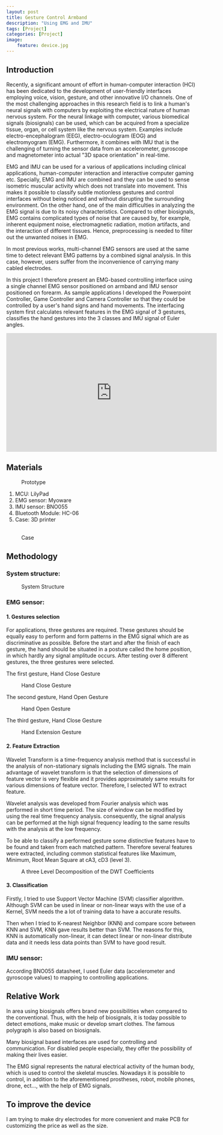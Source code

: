 ```yaml
---
layout: post
title: Gesture Control Armband
description: "Using EMG and IMU"
tags: [Project]
categories: [Project]
image:
    feature: device.jpg
---
```


## Introduction

Recently, a significant amount of effort in human-computer interaction (HCI) has been dedicated to the development of user-friendly interfaces employing voice, vision, gesture, and other innovative I/O channels. One of the most challenging approaches in this research field is to link a human's neural signals with computers by exploiting the electrical nature of human nervous system. For the neural linkage with computer, various biomedical signals (biosignals) can be used, which can be acquired from a specialize tissue, organ, or cell system like the nervous system. Examples include electro-encephalogram (EEG), electro-oculogram (EOG) and electromyogram (EMG). Furthermore, it combines with IMU that is the challenging of turning the sensor data from an accelerometer, gyroscope and magnetometer into actual "3D space orientation" in real-time.

EMG and IMU can be used for a various of applications including clinical applications, human-computer interaction and interactive computer gaming etc. Specially, EMG and IMU are combined and they can be used to sense isometric muscular activity which does not translate into movement. This makes it possible to classify subtle motionless gestures and control interfaces without being noticed and without disrupting the surrounding environment. On the other hand, one of the main difficulties in analyzing the EMG signal is due to its noisy characteristics. Compared to other biosignals, EMG contains complicated types of noise that are caused by, for example, inherent equipment noise, electromagnetic radiation, motion artifacts, and the interaction of different tissues. Hence, preprocessing is needed to filter out the unwanted noises in EMG.

In most previous works, multi-channel EMG sensors are used at the same time to detect relevant EMG patterns by a combined signal analysis. In this case, however, users suffer from the inconvenience of carrying many cabled electrodes.

In this project I therefore present an EMG-based controlling interface using a single channel EMG sensor positioned on armband and IMU sensor positioned on forearm. As sample applications I developed the Powerpoint Controller, Game Controller and Camera Controller so that they could be controlled by a user's hand signs and hand movements. The interfacing system first calculates relevant features in the EMG signal of 3 gestures, classifies the hand gestures into the 3 classes and IMU signal of Euler angles.

<iframe width="560" height="315" src="https://www.youtube.com/embed/PC6AopXy3LM" frameborder="0"></iframe>

## Materials
<figure class="half center">
	<img src="/images/EMG_IMU_Project/prototype.jpg" alt="">
	<figcaption>Prototype</figcaption>
</figure>


1. MCU: LilyPad
2. EMG sensor: Myoware
3. IMU sensor: BNO055
4. Bluetooth Module: HC-06
5. Case: 3D printer

<figure class="half center">
	<img src="/images/EMG_IMU_Project/case1.png" alt="">
	<img src="/images/EMG_IMU_Project/case2.png" alt="">
	<figcaption>Case</figcaption>
</figure>

## Methodology

### System structure:
<figure class="half center">
	<img src="/images/EMG_IMU_Project/structure.JPG" alt="">
	<figcaption>System Structure</figcaption>
</figure>

### EMG sensor:

#### 1. Gestures selection
For applications, three gestures are required. These gestures should be equally easy to perform and form patterns in the EMG signal which are as discriminative as possible. Before the start and after the finish of each gesture, the hand should be situated in a posture called the home position, in which hardly any signal amplitude occurs. After testing over 8 different gestures, the three gestures were selected.

The first gesture, Hand Close Gesture
<figure class="half center">
	<img src="/images/EMG_IMU_Project/close.png" alt="">
	<figcaption>Hand Close Gesture</figcaption>
</figure>


The second gesture, Hand Open Gesture
<figure class="half center">
	<img src="/images/EMG_IMU_Project/open.png" alt="">
	<figcaption>Hand Open Gesture</figcaption>
</figure>


The third gesture, Hand Close Gesture
<figure class="half center">
	<img src="/images/EMG_IMU_Project/extension.png" alt="">
	<figcaption>Hand Extension Gesture</figcaption>
</figure>

#### 2. Feature Extraction
Wavelet Transform is a time-frequency analysis method that is successful in the analysis of non-stationary signals including the EMG signals. The main advantage of wavelet transform is that  the selection of dimensions of feature vector is very flexible and it provides approximately same results for various dimensions of feature vector. Therefore, I selected WT to extract feature.

Wavelet analysis was developed from Fourier analysis which was performed in short time period. The size of window can be modified by using the real time frequency analysis. consequently, the signal analysis can be performed at the high signal frequency leading to the same results with the analysis at the low frequency.

To be able to classify a performed gesture some distinctive features have to be found and taken from each matched pattern. Therefore several features were extracted, including common statistical features like Maximum, Minimum, Root Mean Square at cA3, cD3 (level 3).

<figure class="half center">
	<img src="/images/EMG_IMU_Project/wavelet.jpg" alt="">
	<figcaption>A three Level Decomposition of the DWT Coefficients</figcaption>
</figure>

#### 3. Classification

Firstly, I tried to use Support Vector Machine (SVM) classifier algorithm. Although SVM can be used in linear or non-linear ways with the use of a Kernel, SVM needs the a lot of training data to have a accurate results.

Then when I tried to K-nearest Neighbor (KNN) and compare score between KNN and SVM, KNN gave results better than SVM. The reasons for this, KNN is automatically non-linear, it can detect linear or non-linear distribute data and it needs less data points than SVM to have good result.

### IMU sensor:

According BNO055 datasheet, I used Euler data (accelerometer and gyroscope values) to mapping to controlling applications.

## Relative Work
In area using biosignals offers brand new possibilities when compared to the conventional. Thus, with the help of biosignals, it is today possible to detect emotions, make music or develop smart clothes. The famous polygraph is also based on biosignals.

Many biosignal based interfaces are used for controlling and communication. For disabled people especially, they offer the possibility of making their lives easier.

The EMG signal represents the natural electrical activity of the human body, which is used to control the skeletal muscles. Nowadays it is possible to control, in addition to the aforementioned prostheses, robot, mobile phones, drone, ect..., with the help of EMG signals.

## To improve the device
I am trying to make dry electrodes for more convenient and make PCB for customizing the price as well as the size.
